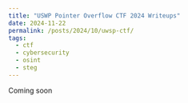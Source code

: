 ```yaml
---
title: "USWP Pointer Overflow CTF 2024 Writeups"
date: 2024-11-22
permalink: /posts/2024/10/uwsp-ctf/
tags:
  - ctf
  - cybersecurity
  - osint
  - steg
---
```


Coming soon

